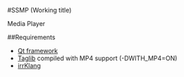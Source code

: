 #SSMP (Working title)

Media Player

##Requirements
* [Qt framework](http://qt.nokia.com/downloads)
* [Taglib](https://github.com/taglib/taglib)
    compiled with MP4 support (-DWITH_MP4=ON)
* [irrKlang](http://www.ambiera.com/irrklang/)
